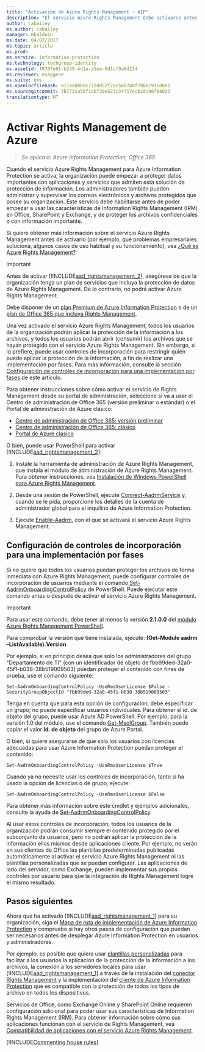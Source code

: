 ```yaml
---
title: "Activación de Azure Rights Management - AIP"
description: "El servicio Azure Rights Management debe activarse antes de que la organización pueda empezar a proteger documentos y correos electrónicos con aplicaciones y servicios que admiten esta solución de protección de información."
author: cabailey
ms.author: cabailey
manager: mbaldwin
ms.date: 04/07/2017
ms.topic: article
ms.prod: 
ms.service: information-protection
ms.technology: techgroup-identity
ms.assetid: f8707e01-b239-4d1a-a1ea-0d1cf9a8d214
ms.reviewer: esaggese
ms.suite: ems
ms.openlocfilehash: a11add0b0c712dd52f7ac560748f7986c915d0d1
ms.sourcegitcommit: 7b773ca5bf1abf30e527c34717ecb2dc96f88033
translationtype: HT
---
```

# <a name="activating-azure-rights-management"></a>Activar Rights Management de Azure

>*Se aplica a: Azure Information Protection, Office 365*

Cuando el servicio Azure Rights Management para Azure Information Protection se activa, la organización puede empezar a proteger datos importantes con aplicaciones y servicios que admiten esta solución de protección de información. Los administradores también pueden administrar y supervisar los correos electrónicos y archivos protegidos que posee su organización. Este servicio debe habilitarse antes de poder empezar a usar las características de Information Rights Management (IRM) en Office, SharePoint y Exchange, y de proteger los archivos confidenciales o con información importante.

Si quiere obtener más información sobre el servicio Azure Rights Management antes de activarlo (por ejemplo, qué problemas empresariales soluciona, algunos casos de uso habitual y su funcionamiento), vea [¿Qué es Azure Rights Management?](../understand-explore/what-is-azure-rms.md)

> [!IMPORTANT]
> Antes de activar [!INCLUDE[aad_rightsmanagement_2](../includes/aad_rightsmanagement_2_md.md)], asegúrese de que la organización tenga un plan de servicios que incluya la protección de datos de Azure Rights Management. De lo contrario, no podrá activar Azure Rights Management.
>
> Debe disponer de un [plan Premium de Azure Information Protection](https://www.microsoft.com/cloud-platform/azure-information-protection-pricing) o de un [plan de Office 365 que incluya Rights Management](http://download.microsoft.com/download/E/C/F/ECF42E71-4EC0-48FF-AA00-577AC14D5B5C/Azure_Information_Protection_licensing_datasheet_EN-US.pdf).

Una vez activado el servicio Azure Rights Management, todos los usuarios de la organización podrán aplicar la protección de la información a los archivos, y todos los usuarios podrán abrir (consumir) los archivos que se hayan protegido con el servicio Azure Rights Management. Sin embargo, si lo prefiere, puede usar controles de incorporación para restringir quién puede aplicar la protección de la información, a fin de realizar una implementación por fases. Para más información, consulte la sección [Configuración de controles de incorporación para una implementación por fases](#configuring-onboarding-controls-for-a-phased-deployment) de este artículo.

Para obtener instrucciones sobre cómo activar el servicio de Rights Management desde su portal de administración, seleccione si va a usar el Centro de administración de Office 365 (versión preliminar o estándar) o el Portal de administración de Azure clásico:


- [Centro de administración de Office 365: versión preliminar](activate-office365-preview.md)
- [Centro de administración de Office 365: clásico](activate-office365-classic.md)
- [Portal de Azure clásico](activate-azure-classic.md)

O bien, puede usar PowerShell para activar [!INCLUDE[aad_rightsmanagement_2](../includes/aad_rightsmanagement_2_md.md)]:

1. Instale la herramienta de administración de Azure Rights Management, que instala el módulo de administración de Azure Rights Management. Para obtener instrucciones, vea [Instalación de Windows PowerShell para Azure Rights Management](../deploy-use/install-powershell.md).

2. Desde una sesión de PowerShell, ejecute [Connect-AadrmService](https://msdn.microsoft.com/library/windowsazure/dn629415.aspx) y, cuando se le pida, proporcione los detalles de la cuenta de administrador global para el inquilino de Azure Information Protection.

3. Ejecute [Enable-Aadrm](http://msdn.microsoft.com/library/windowsazure/dn629412.aspx), con el que se activará el servicio Azure Rights Management.

## <a name="configuring-onboarding-controls-for-a-phased-deployment"></a>Configuración de controles de incorporación para una implementación por fases
Si no quiere que todos los usuarios puedan proteger los archivos de forma inmediata con Azure Rights Management, puede configurar controles de incorporación de usuarios mediante el comando [Set-AadrmOnboardingControlPolicy](http://msdn.microsoft.com/library/azure/dn857521.aspx) de PowerShell. Puede ejecutar este comando antes o después de activar el servicio Azure Rights Management.

> [!IMPORTANT]
> Para usar este comando, debe tener al menos la versión **2.1.0.0** del [módulo Azure Rights Management PowerShell](http://go.microsoft.com/fwlink/?LinkId=257721).
>
> Para comprobar la versión que tiene instalada, ejecute: **(Get-Module aadrm –ListAvailable).Version**

Por ejemplo, si en principio desea que solo los administradores del grupo "Departamento de TI" (con un identificador de objeto de fbb99ded-32a0-45f1-b038-38b519009503) puedan proteger el contenido con fines de prueba, use el comando siguiente:

```
Set-AadrmOnboardingControlPolicy -UseRmsUserLicense $False -SecurityGroupObjectId "fbb99ded-32a0-45f1-b038-38b519009503"
```

Tenga en cuenta que para esta opción de configuración, debe especificar un grupo; no puede especificar usuarios individuales. Para obtener el id. de objeto del grupo, puede usar Azure AD PowerShell. Por ejemplo, para la versión 1.0 del módulo, use el comando [Get-MsolGroup](/powershell/msonline/v1/get-msolgroup). También puede copiar el valor **Id. de objeto** del grupo de Azure Portal.

O bien, si quiere asegurarse de que solo los usuarios con licencias adecuadas para usar Azure Information Protection puedan proteger el contenido:

```
Set-AadrmOnboardingControlPolicy -UseRmsUserLicense $True
```

Cuando ya no necesite usar los controles de incorporación, tanto si ha usado la opción de licencias o de grupo, ejecute:

```
Set-AadrmOnboardingControlPolicy -UseRmsUserLicense $False
```


Para obtener más información sobre este cmdlet y ejemplos adicionales, consulte la ayuda de [Set-AadrmOnboardingControlPolicy](/powershell/aadrm/vlatest/set-aadrmonboardingcontrolpolicy).

Al usar estos controles de incorporación, todos los usuarios de la organización podrán consumir siempre el contenido protegido por el subconjunto de usuarios, pero no podrán aplicar la protección de la información ellos mismos desde aplicaciones cliente. Por ejemplo, no verán en sus clientes de Office las plantillas predeterminadas publicadas automáticamente al activar el servicio Azure Rights Management ni las plantillas personalizadas que se puedan configurar.  Las aplicaciones de lado del servidor, como Exchange, pueden implementar sus propios controles por usuario para que la integración de Rights Management logre el mismo resultado.


## <a name="next-steps"></a>Pasos siguientes
Ahora que ha activado [!INCLUDE[aad_rightsmanagement_1](../includes/aad_rightsmanagement_1_md.md)] para su organización, siga el [Mapa de ruta de implementación de Azure Information Protection](../plan-design/deployment-roadmap.md) y compruebe si hay otros pasos de configuración que puedan ser necesarios antes de desplegar Azure Information Protection en usuarios y administradores. 

Por ejemplo, es posible que quiera usar [plantillas personalizadas](configure-custom-templates.md) para facilitar a los usuarios la aplicación de la protección de la información a los archivos, la conexión a los servidores locales para usar [!INCLUDE[aad_rightsmanagement_1](../includes/aad_rightsmanagement_1_md.md)] a través de la instalación del [conector Rights Management](deploy-rms-connector.md) y la implementación del [cliente de Azure Information Protection](../rms-client/aip-client.md) que es compatible con la protección de todos los tipos de archivo en todos los dispositivos. 

Servicios de Office, como Exchange Online y SharePoint Online requieren configuración adicional para poder usar sus características de Information Rights Management (IRM). Para obtener información sobre cómo sus aplicaciones funcionan con el servicio de Rights Management, vea [Compatibilidad de aplicaciones con el servicio Azure Rights Management](../understand-explore/applications-support.md).


[!INCLUDE[Commenting house rules](../includes/houserules.md)]